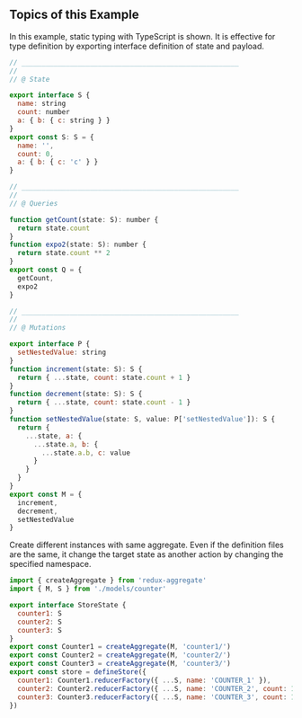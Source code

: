 ## Topics of this Example

In this example, static typing with TypeScript is shown.
It is effective for type definition by exporting interface definition of state and payload.

```javascript
// ______________________________________________________
//
// @ State

export interface S {
  name: string
  count: number
  a: { b: { c: string } }
}
export const S: S = {
  name: '',
  count: 0,
  a: { b: { c: 'c' } }
}

// ______________________________________________________
//
// @ Queries

function getCount(state: S): number {
  return state.count
}
function expo2(state: S): number {
  return state.count ** 2
}
export const Q = {
  getCount,
  expo2
}

// ______________________________________________________
//
// @ Mutations

export interface P {
  setNestedValue: string
}
function increment(state: S): S {
  return { ...state, count: state.count + 1 }
}
function decrement(state: S): S {
  return { ...state, count: state.count - 1 }
}
function setNestedValue(state: S, value: P['setNestedValue']): S {
  return {
    ...state, a: {
      ...state.a, b: {
        ...state.a.b, c: value
      }
    }
  }
}
export const M = {
  increment,
  decrement,
  setNestedValue
}
```

Create different instances with same aggregate.
Even if the definition files are the same, it change the target state as another action by changing the specified namespace.

```javascript
import { createAggregate } from 'redux-aggregate'
import { M, S } from './models/counter'

export interface StoreState {
  counter1: S
  counter2: S
  counter3: S
}
export const Counter1 = createAggregate(M, 'counter1/')
export const Counter2 = createAggregate(M, 'counter2/')
export const Counter3 = createAggregate(M, 'counter3/')
export const store = defineStore({
  counter1: Counter1.reducerFactory({ ...S, name: 'COUNTER_1' }),
  counter2: Counter2.reducerFactory({ ...S, name: 'COUNTER_2', count: 10 }),
  counter3: Counter3.reducerFactory({ ...S, name: 'COUNTER_3', count: 100 })
})
```
